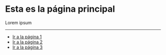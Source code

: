 # Esta es la página principal

Lorem ipsum

***

* [Ir a la página 1](./pages/page-1.md "Página 1")
* [Ir a la página 2](./pages/page-2.md "Página 2")
* [Ir a la página 3](./pages/page-3.md "Página 3")

